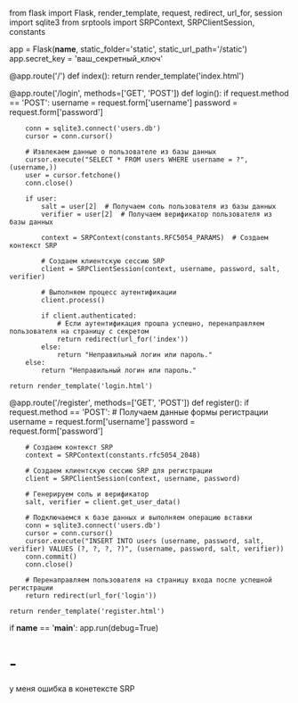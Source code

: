 from flask import Flask, render_template, request, redirect, url_for, session
import sqlite3
from srptools import SRPContext, SRPClientSession, constants

app = Flask(__name__, static_folder='static', static_url_path='/static')
app.secret_key = 'ваш_секретный_ключ'

@app.route('/')
def index():
    return render_template('index.html')

@app.route('/login', methods=['GET', 'POST'])
def login():
    if request.method == 'POST':
        username = request.form['username']
        password = request.form['password']

        conn = sqlite3.connect('users.db')
        cursor = conn.cursor()

        # Извлекаем данные о пользователе из базы данных
        cursor.execute("SELECT * FROM users WHERE username = ?", (username,))
        user = cursor.fetchone()
        conn.close()

        if user:
            salt = user[2]  # Получаем соль пользователя из базы данных
            verifier = user[2]  # Получаем верификатор пользователя из базы данных

            context = SRPContext(constants.RFC5054_PARAMS)  # Создаем контекст SRP

            # Создаем клиентскую сессию SRP
            client = SRPClientSession(context, username, password, salt, verifier)

            # Выполняем процесс аутентификации
            client.process()

            if client.authenticated:
                # Если аутентификация прошла успешно, перенаправляем пользователя на страницу с секретом
                return redirect(url_for('index'))
            else:
                return "Неправильный логин или пароль."
        else:
            return "Неправильный логин или пароль."

    return render_template('login.html')

@app.route('/register', methods=['GET', 'POST'])
def register():
    if request.method == 'POST':
        # Получаем данные формы регистрации
        username = request.form['username']
        password = request.form['password']

        # Создаем контекст SRP
        context = SRPContext(constants.rfc5054_2048)

        # Создаем клиентскую сессию SRP для регистрации
        client = SRPClientSession(context, username, password)

        # Генерируем соль и верификатор
        salt, verifier = client.get_user_data()

        # Подключаемся к базе данных и выполняем операцию вставки
        conn = sqlite3.connect('users.db')
        cursor = conn.cursor()
        cursor.execute("INSERT INTO users (username, password, salt, verifier) VALUES (?, ?, ?, ?)", (username, password, salt, verifier))
        conn.commit()
        conn.close()

        # Перенаправляем пользователя на страницу входа после успешной регистрации
        return redirect(url_for('login'))

    return render_template('register.html')

if __name__ == '__main__':
    app.run(debug=True)
# -
у меня ошибка в конетексте SRP 
